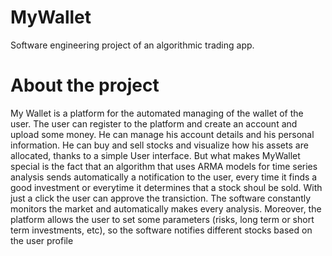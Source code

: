 # MyWallet
Software engineering project of an algorithmic trading app.
# About the project
My Wallet is a platform for the automated managing of the wallet of the user.
The user can  register to the platform and create an account and upload some money. He can manage his account details and his personal information.
He can buy and sell stocks and visualize how his assets are allocated, thanks to a simple User interface. 
But what makes MyWallet special is the fact that an algorithm that uses ARMA models for time series analysis sends automatically a notification to the user,
every time it finds a good investment or everytime it determines that a stock shoul be sold. With just a click the user can approve the transiction.
The software constantly monitors the market and automatically makes every analysis. Moreover, the platform allows the user to set some parameters (risks, long term or short term investments, etc), so the software notifies different stocks based on the user profile
